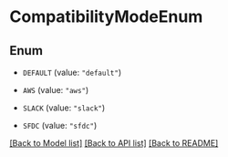 # CompatibilityModeEnum

## Enum


* `DEFAULT` (value: `"default"`)

* `AWS` (value: `"aws"`)

* `SLACK` (value: `"slack"`)

* `SFDC` (value: `"sfdc"`)


[[Back to Model list]](../README.md#documentation-for-models) [[Back to API list]](../README.md#documentation-for-api-endpoints) [[Back to README]](../README.md)


